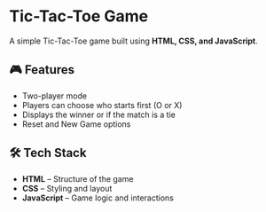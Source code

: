 # Tic-Tac-Toe Game
A simple Tic-Tac-Toe game built using **HTML, CSS, and JavaScript**.

## 🎮 Features
- Two-player mode
- Players can choose who starts first (O or X)
- Displays the winner or if the match is a tie
- Reset and New Game options

## 🛠️ Tech Stack
- **HTML** – Structure of the game
- **CSS** – Styling and layout
- **JavaScript** – Game logic and interactions